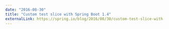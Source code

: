 ```yaml
---
date: "2016-08-30"
title: "Custom test slice with Spring Boot 1.4"
externalLink: https://spring.io/blog/2016/08/30/custom-test-slice-with-spring-boot-1-4
---
```

